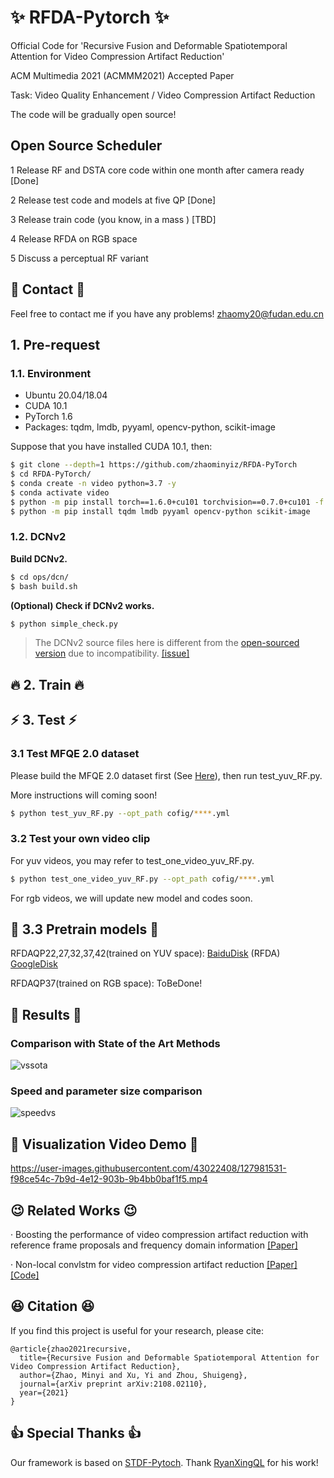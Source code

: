 # :sparkles: RFDA-Pytorch :sparkles:
Official Code for 'Recursive Fusion and Deformable Spatiotemporal Attention for Video Compression Artifact Reduction' 

ACM Multimedia 2021 (ACMMM2021) Accepted Paper 

Task: Video Quality Enhancement / Video Compression Artifact Reduction

The code will be gradually open source!


## Open Source Scheduler

1 Release RF and DSTA core code within one month after camera ready [Done]

2 Release test code and models at five QP [Done]

3 Release train code (you know, in a mass ) [TBD]

4 Release RFDA on RGB space

5 Discuss a perceptual RF variant

## :e-mail: Contact :e-mail:
Feel free to contact me if you have any problems! zhaomy20@fudan.edu.cn

## 1. Pre-request

### 1.1. Environment

- Ubuntu 20.04/18.04
- CUDA 10.1
- PyTorch 1.6
- Packages: tqdm, lmdb, pyyaml, opencv-python, scikit-image

Suppose that you have installed CUDA 10.1, then:

```bash
$ git clone --depth=1 https://github.com/zhaominyiz/RFDA-PyTorch 
$ cd RFDA-PyTorch/
$ conda create -n video python=3.7 -y
$ conda activate video
$ python -m pip install torch==1.6.0+cu101 torchvision==0.7.0+cu101 -f https://download.pytorch.org/whl/torch_stable.html
$ python -m pip install tqdm lmdb pyyaml opencv-python scikit-image
```

### 1.2. DCNv2

**Build DCNv2.**

```bash
$ cd ops/dcn/
$ bash build.sh
```

**(Optional) Check if DCNv2 works.**

```bash
$ python simple_check.py
```

> The DCNv2 source files here is different from the [open-sourced version](https://github.com/chengdazhi/Deformable-Convolution-V2-PyTorch) due to incompatibility. [[issue]](https://github.com/open-mmlab/mmediting/issues/84#issuecomment-644974315)

## :fire: 2. Train :fire:

## :zap: 3. Test :zap:
### 3.1 Test MFQE 2.0 dataset
Please build the MFQE 2.0 dataset first (See [Here](https://github.com/RyanXingQL/STDF-PyTorch)), then run test_yuv_RF.py.

More instructions will coming soon!
```bash
$ python test_yuv_RF.py --opt_path cofig/****.yml
```
### 3.2 Test your own video clip
For yuv videos, you may refer to test_one_video_yuv_RF.py.
```bash
$ python test_one_video_yuv_RF.py --opt_path cofig/****.yml
```

For rgb videos, we will update new model and codes soon.
## :seedling: 3.3 Pretrain models :seedling:
RFDAQP22,27,32,37,42(trained on YUV space): [BaiduDisk](https://pan.baidu.com/s/1Py4_2-I5gq9LuoudKLZoUA) (RFDA) [GoogleDisk](https://drive.google.com/file/d/1HbNgmr4sxAxa4jaek7WLbqB4gHOhjKn0/view?usp=sharing)

RFDAQP37(trained on RGB space): ToBeDone!
## :beers: Results :beers:
### Comparison with State of the Art Methods
![vssota](https://user-images.githubusercontent.com/43022408/128298532-eef7785f-0068-4a7f-9c74-351fe49c497c.png)

### Speed and parameter size comparison
![speedvs](https://user-images.githubusercontent.com/43022408/128298558-03a3844c-2ba2-4cc0-975e-db36c9664228.png)

## :sparkling_heart: Visualization Video Demo :sparkling_heart:


https://user-images.githubusercontent.com/43022408/127981531-f98ce54c-7b9d-4e12-903b-9b4bb0baf1f5.mp4

## :wink: Related Works :wink:
· Boosting the performance of video compression artifact reduction with reference frame proposals and frequency domain information [[Paper]](https://openaccess.thecvf.com/content/CVPR2021W/NTIRE/papers/Xu_Boosting_the_Performance_of_Video_Compression_Artifact_Reduction_With_Reference_CVPRW_2021_paper.pdf)

· Non-local convlstm for video compression artifact reduction [[Paper]](https://openaccess.thecvf.com/content_ICCV_2019/papers/Xu_Non-Local_ConvLSTM_for_Video_Compression_Artifact_Reduction_ICCV_2019_paper.pdf) [[Code]](https://github.com/xyiyy/NL-ConvLSTM)

## :satisfied: Citation :satisfied:
If you find this project is useful for your research, please cite:
```
@article{zhao2021recursive,
  title={Recursive Fusion and Deformable Spatiotemporal Attention for Video Compression Artifact Reduction},
  author={Zhao, Minyi and Xu, Yi and Zhou, Shuigeng},
  journal={arXiv preprint arXiv:2108.02110},
  year={2021}
}
```

## :thumbsup: Special Thanks :thumbsup:
Our framework is based on [STDF-Pytoch](https://github.com/RyanXingQL/STDF-PyTorch). Thank [RyanXingQL](https://github.com/RyanXingQL) for his work!
